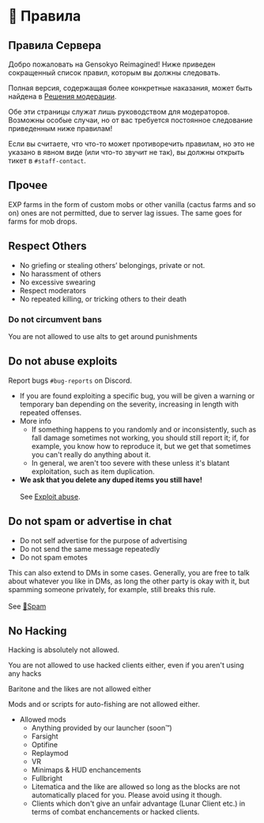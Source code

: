 # 📜 Правила

## Правила Сервера

Добро пожаловать на Gensokyo Reimagined! Ниже приведен сокращенный список
правил, которым вы должны следовать.

Полная версия, содержащая более конкретные наказания, может быть найдена в
[Решения модерации](moderationdecisions.md).

Обе эти страницы служат лишь руководством для модераторов. Возможны особые
случаи, но от вас требуется постоянное следование приведенным ниже правилам!

Если вы считаете, что что-то может противоречить правилам, но это не указано в
явном виде (или что-то звучит не так), вы должны открыть тикет в
`#staff-contact`.

## Прочее

EXP farms in the form of custom mobs or other vanilla (cactus farms and so on)
ones are not permitted, due to server lag issues. The same goes for farms for
mob drops.

## Respect Others

* No griefing or stealing others’ belongings, private or not.
* No harassment of others
* No excessive swearing
* Respect moderators
* No repeated killing, or tricking others to their death

### Do not circumvent bans

You are not allowed to use alts to get around punishments

## Do not abuse exploits

Report bugs `#bug-reports` on Discord.

* If you are found exploiting a specific bug, you will be given a warning or
  temporary ban depending on the severity, increasing in length with repeated
  offenses.
* More info
  * If something happens to you randomly and or inconsistently, such as fall
    damage sometimes not working, you should still report it; if, for example,
    you know how to reproduce it, but we get that sometimes you can't really do
    anything about it.
  * In general, we aren't too severe with these unless it's blatant
    exploitation, such as item duplication.
* **We ask that you delete any duped items you still have!**\
  \
  See [Exploit abuse](exploitabuse.md).

## Do not spam or advertise in chat

* Do not self advertise for the purpose of advertising
* Do not send the same message repeatedly
* Do not spam emotes

This can also extend to DMs in some cases. Generally, you are free to talk about
whatever you like in DMs, as long the other party is okay with it, but spamming
someone privately, for example, still breaks this rule.\
\
See [📢Spam](spam.md)

## No Hacking

Hacking is absolutely not allowed.

You are not allowed to use hacked clients either, even if you aren't using any
hacks

Baritone and the likes are not allowed either

Mods and or scripts for auto-fishing are not allowed either.

* Allowed mods
  * Anything provided by our launcher (soon:tm:)
  * Farsight
  * Optifine
  * Replaymod
  * VR
  * Minimaps & HUD enchancements
  * Fullbright
  * Litematica and the like are allowed so long as the blocks are not
    automatically placed for you. Please avoid using it though.
  * Clients which don't give an unfair advantage (Lunar Client etc.) in terms of
    combat enchancements or hacked clients.
